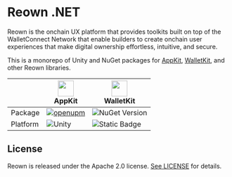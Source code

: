 # Reown .NET

Reown is the onchain UX platform that provides toolkits built on top of the WalletConnect Network that enable builders to create onchain user experiences 
that make digital ownership effortless, intuitive, and secure.

This is a monorepo of Unity and NuGet packages for [AppKit](https://reown.com/appkit), [WalletKit](https://reown.com/walletkit), and other Reown libraries.

|          | <img width="36px" src="https://raw.githubusercontent.com/reown-com/reown-dotnet/main/media/appkit-icon.png"> <br/>AppKit                                                                  | <img width="36px" src="https://raw.githubusercontent.com/reown-com/reown-dotnet/main/media/walletkit-icon.png"> <br/>WalletKit |
|----------|-------------------------------------------------------------------------------------------------------------------------------------------------------------------------------------------|--------------------------------------------------------------------------------------------------------------------------------|
| Package  | [![openupm](https://img.shields.io/npm/v/com.reown.appkit.unity?label=openupm&registry_uri=https://package.openupm.com&logo=unity)](https://openupm.com/packages/com.reown.appkit.unity/) | ![NuGet Version](https://img.shields.io/nuget/v/Reown.WalletKit?logo=nuget)                                                    |
| Platform | ![Unity](https://img.shields.io/badge/unity-≥_2022.3-grey?logo=unity&labelColor=black)                                                                                                    | ![Static Badge](https://img.shields.io/badge/7.0_%7C_8.0_%7C_standard_2.1-blue?logo=.net&labelColor=%235027d5&color=gray)      |


## License

Reown is released under the Apache 2.0 license. [See LICENSE](/LICENSE) for details.
